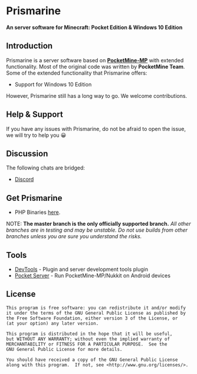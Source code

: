 Prismarine
===================

__An server software for Minecraft: Pocket Edition & Windows 10 Edition__


Introduction
-------------
Prismarine is a server software based on **[PocketMine-MP](https://github.com/pmmp/PocketMine-MP)** with extended functionality. Most of the original code was written by **PocketMine Team**.<br>
Some of the extended functionality that Prismarine offers:

<!--* Optional Xbox Live authentication //TODO-->
* Support for Windows 10 Edition

However, Prismarine still has a long way to go. We welcome contributions.

Help & Support
-------------
<!--[Official Doxygen-generated Documentation](https://storage.googleapis.com/itx-technologies-141911.appspot.com/genisys/docs/index.html)-->

If you have any issues with Prismarine, do not be afraid to open the issue, we will try to help you 😀


Discussion
-------------
The following chats are bridged:

<!--* Matrix #genisys:matrix.org ([Webchat](https://riot.im/app/#/room/#genisys:matrix.org))
* [Gitter](https://gitter.im/iTXTech/Genisys?utm_source=badge&utm_medium=badge&utm_campaign=pr-badge&utm_content=badge)
* [Telegram](https://telegram.me/itxtech_genisys)
* IRC #genisys @ irc.freenode.net ([Webchat](http://webchat.freenode.net/?channels=#genisys))

[Forum](https://forum.itxtech.org/) is also available.-->
* [Discord](https://discord.gg/mR7MRKa)

Get Prismarine
-------------
<!--* Download the [latest build](https://storage.googleapis.com/itx-technologies-141911.appspot.com/genisys/Genisys-latest.phar).
* Installation instructions can be found in the [wiki](https://github.com/iTXTech/Genisys/wiki).-->
* PHP Binaries [here](https://github.com/LeverylTeam/PHP7-Binaries).

NOTE: **The master branch is the only officially supported branch.**
_All other branches are in testing and may be unstable. Do not use builds from other branches unless you are sure you understand the risks._

Tools
-------------
* [DevTools](https://github.com/pmmp/PocketMine-DevTools) - Plugin and server development tools plugin
* [Pocket Server](https://github.com/fengberd/MinecraftPEServer) - Run PocketMine-MP/Nukkit on Android devices

<!--More
-------------
* [More information](https://github.com/iTXTech/Genisys/wiki/More-information)-->

License
-------------
	This program is free software: you can redistribute it and/or modify
	it under the terms of the GNU General Public License as published by
	the Free Software Foundation, either version 3 of the License, or
	(at your option) any later version.

	This program is distributed in the hope that it will be useful,
	but WITHOUT ANY WARRANTY; without even the implied warranty of
	MERCHANTABILITY or FITNESS FOR A PARTICULAR PURPOSE.  See the
	GNU General Public License for more details.

	You should have received a copy of the GNU General Public License
	along with this program.  If not, see <http://www.gnu.org/licenses/>.
